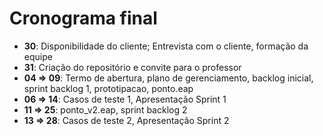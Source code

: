# Cronograma final

* **30**: Disponibilidade do cliente; Entrevista com o cliente, formação da equipe
* **31**: Criação do repositório e convite para o professor
* **04 => 09**: Termo de abertura, plano de gerenciamento, backlog inicial, sprint backlog 1, prototipacao, ponto.eap
* **06 => 14**: Casos de teste 1, Apresentação Sprint 1
* **11 => 25**: ponto_v2.eap, sprint backlog 2
* **13 => 28**: Casos de teste 2, Apresentação Sprint 2
